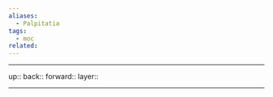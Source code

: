 ```yaml
---
aliases:
  - Palpitatia
tags:
  - moc
related:
---
```


***

up:: 
back:: 
forward:: 
layer:: 

***
